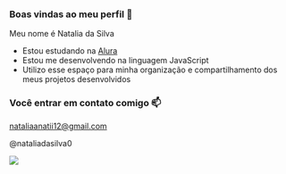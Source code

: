 ### Boas vindas ao meu perfil 💙

Meu nome é Natalia da Silva

- Estou estudando na [Alura](https://www.alura.com.br)
- Estou me desenvolvendo na linguagem JavaScript
- Utilizo esse espaço para minha organização e compartilhamento dos meus projetos desenvolvidos

### Você entrar em contato comigo 📫

nataliaanatii12@gmail.com 

@nataliadasilva0

![](https://media1.tenor.com/m/biB6gneYBu0AAAAC/tini-tini-stoessel.gif)
